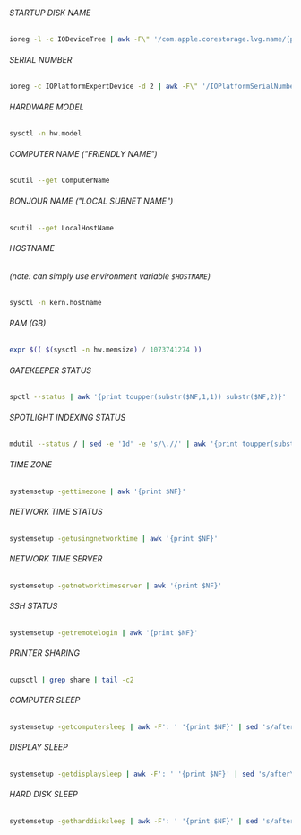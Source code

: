 
###### STARTUP DISK NAME
```bash
ioreg -l -c IODeviceTree | awk -F\" '/com.apple.corestorage.lvg.name/{print $(NF-1)}'
```
###### SERIAL NUMBER
```bash
ioreg -c IOPlatformExpertDevice -d 2 | awk -F\" '/IOPlatformSerialNumber/{print $(NF-1)}'
```
###### HARDWARE MODEL
```bash
sysctl -n hw.model
```
###### COMPUTER NAME ("FRIENDLY NAME")
```bash
scutil --get ComputerName
```
###### BONJOUR NAME ("LOCAL SUBNET NAME")
```bash
scutil --get LocalHostName
```
###### HOSTNAME
###### *(note: can simply use environment variable `$HOSTNAME`)*
```bash
sysctl -n kern.hostname
```
###### RAM (GB)
```bash
expr $(( $(sysctl -n hw.memsize) / 1073741274 ))
```
###### GATEKEEPER STATUS
```bash
spctl --status | awk '{print toupper(substr($NF,1,1)) substr($NF,2)}'
```
###### SPOTLIGHT INDEXING STATUS
```bash
mdutil --status / | sed -e '1d' -e 's/\.//' | awk '{print toupper(substr($NF,1,1)) substr($NF,2)}'
```
###### TIME ZONE
```bash
systemsetup -gettimezone | awk '{print $NF}'
```
###### NETWORK TIME STATUS
```bash
systemsetup -getusingnetworktime | awk '{print $NF}'
```
###### NETWORK TIME SERVER
```bash
systemsetup -getnetworktimeserver | awk '{print $NF}'
```
###### SSH STATUS
```bash
systemsetup -getremotelogin | awk '{print $NF}'
```
###### PRINTER SHARING
```bash
cupsctl | grep share | tail -c2
```
###### COMPUTER SLEEP
```bash
systemsetup -getcomputersleep | awk -F': ' '{print $NF}' | sed 's/after\ //'
```
###### DISPLAY SLEEP
```bash
systemsetup -getdisplaysleep | awk -F': ' '{print $NF}' | sed 's/after\ //'
```
###### HARD DISK SLEEP
```bash
systemsetup -getharddisksleep | awk -F': ' '{print $NF}' | sed 's/after\ //'
```
